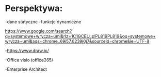 # Perspektywa:
-dane statyczne
-funkcje dynamiczne

https://www.google.com/search?q=systemowe+wrycza+uml&rlz=1C1GCEU_plPL819PL819&oq=systemowe+wrycza+uml&aqs=chrome..69i57.6239j0j7&sourceid=chrome&ie=UTF-8


-https://www.draw.io/

-Office visio (office365)

-Enterprise Architect




